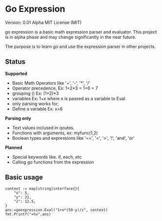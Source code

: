 # Go Expression

Version: 0.01 Alpha
MIT License (MIT)

go expression is a basic math expression parser and evaluator. This project is in
alpha phase and may change significantly in the near future.

The purpose is to learn go and use the expression parser in other projects.

## Status

**Supported**

- Basic Math Operators like '+', '-', '*', '/'
- Operator precedence, Ex: 1+2*3 = 1+6 = 7
- grouping () Ex: (1+2)*3
- variables Ex: 1+x where x is passed as a variable to Eval.
- only parsing works for;
- Define a variable Ex: x=6

**Parsing only**
- Text values inclused in qoutes.
- Functions with arguments, ex: myfunc(1,2)
- Boolean types and expressions like '==', '<', '>', '!', 'and', 'or'

**Planned**


- Special keywords like. if, each, etc
- Calling go functions from the expression


## Basic usage

	context := map[string]interface{}{
		"x": 5,
		"y": 21,
		"z": 12.5,
	}
    ans:=goexpression.Eval("1+x*(50-y)/z", context)
	fmt.Printf("=%v",ans)


